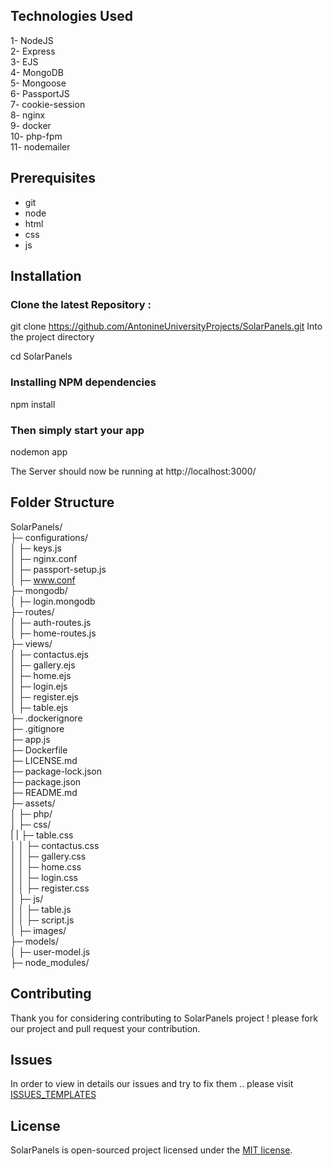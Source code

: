 ## Technologies Used
1- NodeJS <br>
2- Express<br>
3- EJS<br>
4- MongoDB<br>
5- Mongoose<br>
6- PassportJS<br>
7- cookie-session<br>
8- nginx<br>
9- docker<br>
10- php-fpm<br>
11- nodemailer <br>

## Prerequisites
* git
* node
* html
* css
* js

## Installation

### Clone the latest Repository :

git clone https://github.com/AntonineUniversityProjects/SolarPanels.git Into the project directory


cd SolarPanels

### Installing NPM dependencies
npm install

### Then simply start your app
nodemon app

The Server should now be running at http://localhost:3000/

## Folder Structure

SolarPanels/ <br>
├─ configurations/ <br>
│  ├─ keys.js <br>
│  ├─ nginx.conf<br>
│  ├─ passport-setup.js <br>
│  ├─ www.conf<br>
├─ mongodb/ <br>
│  ├─ login.mongodb<br>
├─ routes/<br>
│  ├─ auth-routes.js<br>
│  ├─ home-routes.js<br>
├─ views/<br>
│  ├─ contactus.ejs<br>
│  ├─ gallery.ejs<br>
│  ├─ home.ejs<br>
│  ├─ login.ejs<br>
│  ├─ register.ejs<br>
│  ├─ table.ejs<br>
├─ .dockerignore<br>
├─ .gitignore<br>
├─ app.js<br>
├─ Dockerfile<br>
├─ LICENSE.md<br>
├─ package-lock.json<br>
├─ package.json<br>
├─ README.md<br>
├─ assets/<br>
│  ├─ php/<br>
│  ├─ css/<br>
|  |  ├─ table.css<br>
│  │  ├─ contactus.css<br>
│  │  ├─ gallery.css<br>
│  │  ├─ home.css<br>
│  │  ├─ login.css<br>
│  │  ├─ register.css<br>
│  ├─ js/<br>
│  │  ├─ table.js<br>
│  │  ├─ script.js<br>
│  ├─ images/<br>
├─ models/<br>
│  ├─ user-model.js<br>
├─ node_modules/<br>



## Contributing

Thank you for considering contributing to SolarPanels project ! please fork our project and pull request your contribution.

## Issues
In order to view in details our issues and try to fix them .. please visit [ISSUES_TEMPLATES](https://github.com/AntonineUniversityProjects/SolarPanels/tree/main/.github/ISSUE_TEMPLATE)


## License

SolarPanels is open-sourced project licensed under the [MIT license](https://opensource.org/licenses/MIT).
